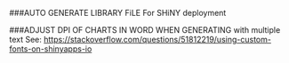 

###AUTO GENERATE LIBRARY FiLE For SHiNY deployment

###ADJUST DPI OF CHARTS IN WORD WHEN GENERATING with multiple text See: https://stackoverflow.com/questions/51812219/using-custom-fonts-on-shinyapps-io